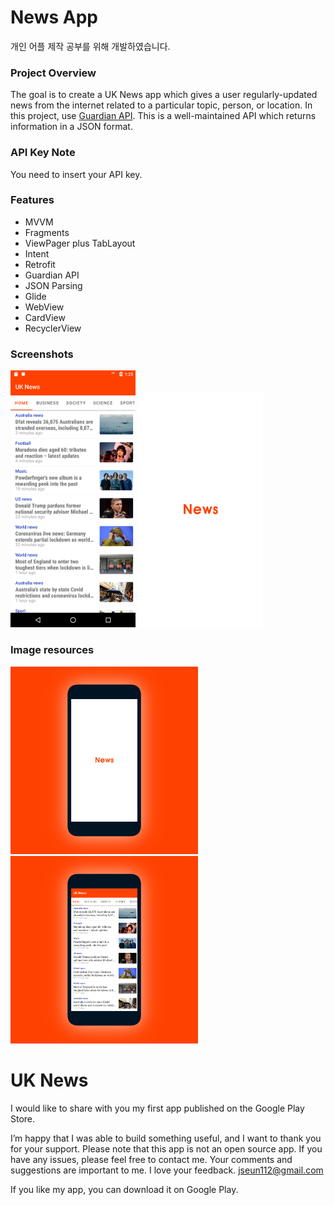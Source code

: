 # News App
개인 어플 제작 공부를 위해 개발하였습니다.

### Project Overview

The goal is to create a UK News app which gives a user regularly-updated news from the internet 
related to a particular topic, person, or location. 
In this project, use [Guardian API](http://open-platform.theguardian.com/documentation/). 
This is a well-maintained API which returns information in a JSON format.

### API Key Note
You need to insert your API key.

### Features
* MVVM
* Fragments
* ViewPager plus TabLayout
* Intent
* Retrofit
* Guardian API
* JSON Parsing
* Glide
* WebView
* CardView
* RecyclerView

### Screenshots
<img src="./Screenshot_1606353910.png" width="200"> <img src="./Screenshot_1606354335.png" width="200">

### Image resources
<img src="./mobile-mockup-1606354715456.png" width="300"> <img src="./mobile-mockup-1606354798359.png" width="300">

# UK News 

I would like to share with you my first app published on the Google Play Store.

I’m happy that I was able to build something useful, and I want to thank you for your support.
Please note that this app is not an open source app. If you have any issues, please feel free to contact me. Your comments and suggestions are important to me. I love your feedback. 
jseun112@gmail.com

If you like my app, you can download it on Google Play.
